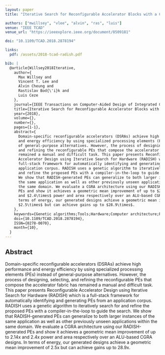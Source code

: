 ```yaml
---
layout: paper
title: "Iterative Search for Reconfigurable Accelerator Blocks with a Compiler in the Loop"

authors: ["mwillsey", "vlee", "alvin", "ras", "luis"]
venue: "IEEE TCAD"
venue_url: "https://ieeexplore.ieee.org/document/8509181"

doi: "10.1109/TCAD.2018.2878194"

links:
  pdf: /assets/2018-tcad-radish.pdf

bib: |
  @article{Willsey2018Iterative,
    author={
      Max Willsey and
      Vincent T. Lee and
      Alvin Cheung and
      Rastislav Bod{\'i}k and
      Luis Ceze
    },
    journal={IEEE Transactions on Computer-Aided Design of Integrated Circuits and Systems},
    title={Iterative Search for Reconfigurable Accelerator Blocks with a Compiler in the Loop},
    year={2018},
    volume={},
    number={},
    pages={1-1},
    abstract={
      Domain-specific reconfigurable accelerators (DSRAs) achieve high performance
      and energy efficiency by using specialized processing elements (PEs) instead
      of general-purpose alternatives. However, the process of designing, selecting,
      and refining the reconfigurable PEs that compose the accelerator fabric has
      remained a manual and difficult task. This paper presents Reconfigurable
      Accelerator Design using Iterative Search for Hardware (RADISH) which is a
      full-stack framework for automatically identifying and generating PEs from an
      application corpus. RADISH uses a genetic algorithm to iteratively search for
      and refine the proposed PEs with a compiler-in-the-loop to guide the search.
      We show that RADISH-generated PEs can generalize to both larger instances of
      the same application as well as other previously unseen applications within
      the same domain. We evaluate a CGRA architecture using our RADISH-generated
      PEs and show it achieves a geometric mean improvement of up to $2.14\times$
      and $2.4\times$ power and area respectively over an ALU-based CGRA designs. In
      terms of energy, our generated designs achieve a geometric mean improvement of
      $2.5\times$ but can achieve gains up to $28.9\times$.
    },
    keywords={Genetic algorithms;Tools;Hardware;Computer architecture;Python;Field programmable gate arrays;DSL},
    doi={10.1109/TCAD.2018.2878194},
    ISSN={0278-0070},
    month={10},
  }
---
```


## Abstract

Domain-specific reconfigurable accelerators (DSRAs) achieve high
performance and energy efficiency by using specialized processing
elements (PEs) instead of general-purpose alternatives. However, the
process of designing, selecting, and refining the reconfigurable PEs
that compose the accelerator fabric has remained a manual and
difficult task. This paper presents Reconfigurable Accelerator Design
using Iterative Search for Hardware (RADISH) which is a full-stack
framework for automatically identifying and generating PEs from an
application corpus. RADISH uses a genetic algorithm to iteratively
search for and refine the proposed PEs with a compiler-in-the-loop to
guide the search.  We show that RADISH-generated PEs can generalize to
both larger instances of the same application as well as other
previously unseen applications within the same domain. We evaluate a
CGRA architecture using our RADISH-generated PEs and show it achieves
a geometric mean improvement of up to 2.14x and 2.4x
power and area respectively over an ALU-based CGRA designs. In terms
of energy, our generated designs achieve a geometric mean improvement
of 2.5x but can achieve gains up to 28.9x.
